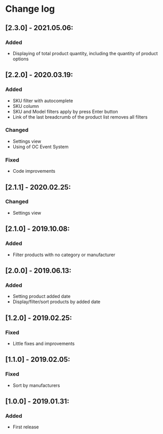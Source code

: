# Change log

## [2.3.0] - 2021.05.06:
### Added
- Displaying of total product quantity, including the quantity of product options

## [2.2.0] - 2020.03.19:
### Added
- SKU filter with autocomplete
- SKU column
- SKU and Model filters apply by press Enter button
- Link of the last breadcrumb of the product list removes all filters
### Changed
- Settings view
- Using of OC Event System
### Fixed
- Code improvements

## [2.1.1] - 2020.02.25:
### Changed
- Settings view

## [2.1.0] - 2019.10.08:
### Added
- Filter products with no category or manufacturer

## [2.0.0] - 2019.06.13:
### Added
- Setting product added date
- Display/filter/sort products by added date

## [1.2.0] - 2019.02.25:
### Fixed
- Little fixes and improvements

## [1.1.0] - 2019.02.05:
### Fixed
- Sort by manufacturers

## [1.0.0] - 2019.01.31:
### Added
- First release
